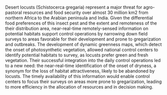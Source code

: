 Desert locusts (Schistocerca gregaria) represent a major threat for agro-pastoral
resources and food security over almost 30 million km2
from northern Africa to the Arabian
peninsula and India. Given the differential food preferences of this insect pest and the extent
and remoteness of the their distribution area, near-real-time remotely-sensed information
on potential habitats support control operations by narrowing down field surveys to areas
favorable for their development and prone to gregarization and outbreaks. The development
of dynamic greenness maps, which detect the onset of photosynthetic vegetation, allowed
national control centers to identify potential habitats to survey, as locusts prefer green
and fresh vegetation. Their successful integration into the daily control operations led to
a new need: the near-real-time identification of the onset of dryness, a synonym for the
loss of habitat attractiveness, likely to be abandoned by locusts. The timely availability of
this information would enable control centers to focus their surveys on areas more prone
to gregarization, leading to more efficiency in the allocation of resources and in decision
making.
